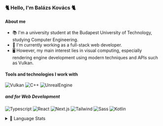 ### 🐈 Hello, I'm Balázs Kovács 🐈
#### About me
- 📚 I'm a university student at the Budapest University of Technology, studying Computer Engineering.
- 💼 I'm currently working as a full-stack web developer.
- 🖥️ However, my main interest lies in visual computing, especially rendering engine development using modern techniques and APIs such as Vulkan.

#### Tools and technologies I work with
![Vulkan](https://img.shields.io/badge/Vulkan-%23AC162C?logo=vulkan)
![C++](https://img.shields.io/badge/C%2B%2B-%2300599C?logo=c%2B%2B)
![UnrealEngine](https://img.shields.io/badge/Unreal%20Engine-%230E1128?logo=unrealengine)

##### and for Web Development
![Typescript](https://img.shields.io/badge/Typescript-%23282C34.svg?&style=flat-square&logo=typescript&logoColor=3178C6)
![React](https://img.shields.io/badge/-React-%23282C34?style=flat-square&logo=react)
![Next.js](https://img.shields.io/badge/-Next.js-%23282C34?style=flat-square&logo=Next.js&logoColor=#000000)
![Tailwind](https://img.shields.io/badge/Tailwind-%23083344?logo=tailwindcss)
![Sass](https://img.shields.io/badge/-Sass-%23282C34?style=flat-square&logo=Sass&logoColor=#CC6699)
![Kotlin](https://img.shields.io/badge/-Kotlin-%23282C34?style=flat-square&logo=Kotlin&logoColor=#7F52FF)

<details>
  <summary>🧮 Language Stats</summary>
  <br/>
  <a href="https://github.com/anuraghazra/github-readme-stats"><img alt="Andromeda's top languages" src="https://github-readme-stats.vercel.app/api/top-langs/?username=andromeda08&layout=compact&theme=graywhite&hide=css" /></a>
</details
